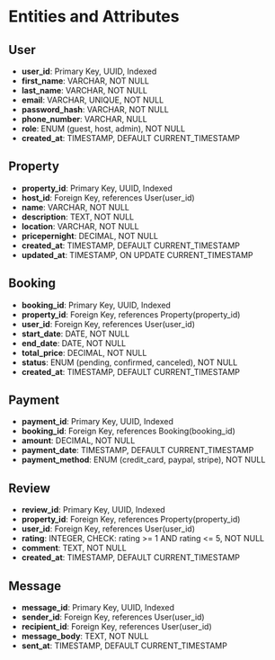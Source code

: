 # Entities and Attributes

## User
- **user_id**: Primary Key, UUID, Indexed  
- **first_name**: VARCHAR, NOT NULL  
- **last_name**: VARCHAR, NOT NULL  
- **email**: VARCHAR, UNIQUE, NOT NULL  
- **password_hash**: VARCHAR, NOT NULL  
- **phone_number**: VARCHAR, NULL  
- **role**: ENUM (guest, host, admin), NOT NULL  
- **created_at**: TIMESTAMP, DEFAULT CURRENT_TIMESTAMP  

## Property
- **property_id**: Primary Key, UUID, Indexed  
- **host_id**: Foreign Key, references User(user_id)  
- **name**: VARCHAR, NOT NULL  
- **description**: TEXT, NOT NULL  
- **location**: VARCHAR, NOT NULL  
- **pricepernight**: DECIMAL, NOT NULL  
- **created_at**: TIMESTAMP, DEFAULT CURRENT_TIMESTAMP  
- **updated_at**: TIMESTAMP, ON UPDATE CURRENT_TIMESTAMP  

## Booking
- **booking_id**: Primary Key, UUID, Indexed  
- **property_id**: Foreign Key, references Property(property_id)  
- **user_id**: Foreign Key, references User(user_id)  
- **start_date**: DATE, NOT NULL  
- **end_date**: DATE, NOT NULL  
- **total_price**: DECIMAL, NOT NULL  
- **status**: ENUM (pending, confirmed, canceled), NOT NULL  
- **created_at**: TIMESTAMP, DEFAULT CURRENT_TIMESTAMP  

## Payment
- **payment_id**: Primary Key, UUID, Indexed  
- **booking_id**: Foreign Key, references Booking(booking_id)  
- **amount**: DECIMAL, NOT NULL  
- **payment_date**: TIMESTAMP, DEFAULT CURRENT_TIMESTAMP  
- **payment_method**: ENUM (credit_card, paypal, stripe), NOT NULL  

## Review
- **review_id**: Primary Key, UUID, Indexed  
- **property_id**: Foreign Key, references Property(property_id)  
- **user_id**: Foreign Key, references User(user_id)  
- **rating**: INTEGER, CHECK: rating >= 1 AND rating <= 5, NOT NULL  
- **comment**: TEXT, NOT NULL  
- **created_at**: TIMESTAMP, DEFAULT CURRENT_TIMESTAMP  

## Message
- **message_id**: Primary Key, UUID, Indexed  
- **sender_id**: Foreign Key, references User(user_id)  
- **recipient_id**: Foreign Key, references User(user_id)  
- **message_body**: TEXT, NOT NULL  
- **sent_at**: TIMESTAMP, DEFAULT CURRENT_TIMESTAMP  
